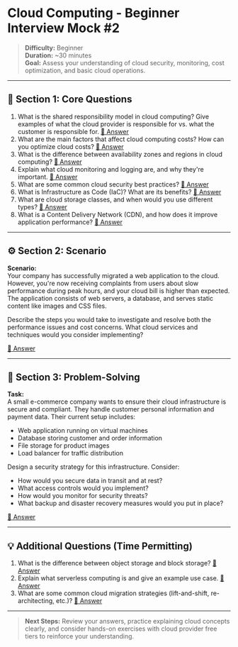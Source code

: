 # Cloud Computing - Beginner Interview Mock #2

> **Difficulty:** Beginner  
> **Duration:** ~30 minutes  
> **Goal:** Assess your understanding of cloud security, monitoring, cost optimization, and basic cloud operations.

---

## 🧠 Section 1: Core Questions

1. What is the shared responsibility model in cloud computing? Give examples of what the cloud provider is responsible for vs. what the customer is responsible for. [📖 Answer](mock_2_answers.md#1-what-is-the-shared-responsibility-model-in-cloud-computing-give-examples-of-what-the-cloud-provider-is-responsible-for-vs-what-the-customer-is-responsible-for)
2. What are the main factors that affect cloud computing costs? How can you optimize cloud costs? [📖 Answer](mock_2_answers.md#2-what-are-the-main-factors-that-affect-cloud-computing-costs-how-can-you-optimize-cloud-costs)
3. What is the difference between availability zones and regions in cloud computing? [📖 Answer](mock_2_answers.md#3-what-is-the-difference-between-availability-zones-and-regions-in-cloud-computing)
4. Explain what cloud monitoring and logging are, and why they're important. [📖 Answer](mock_2_answers.md#4-explain-what-cloud-monitoring-and-logging-are-and-why-theyre-important)
5. What are some common cloud security best practices? [📖 Answer](mock_2_answers.md#5-what-are-some-common-cloud-security-best-practices)
6. What is Infrastructure as Code (IaC)? What are its benefits? [📖 Answer](mock_2_answers.md#6-what-is-infrastructure-as-code-iac-what-are-its-benefits)
7. What are cloud storage classes, and when would you use different types? [📖 Answer](mock_2_answers.md#7-what-are-cloud-storage-classes-and-when-would-you-use-different-types)
8. What is a Content Delivery Network (CDN), and how does it improve application performance? [📖 Answer](mock_2_answers.md#8-what-is-a-content-delivery-network-cdn-and-how-does-it-improve-application-performance)

---

## ⚙️ Section 2: Scenario

**Scenario:**  
Your company has successfully migrated a web application to the cloud. However, you're now receiving complaints from users about slow performance during peak hours, and your cloud bill is higher than expected. The application consists of web servers, a database, and serves static content like images and CSS files.

Describe the steps you would take to investigate and resolve both the performance issues and cost concerns. What cloud services and techniques would you consider implementing?

[📖 Answer](mock_2_answers.md#️-section-2-scenario---answer)

---

## 🧩 Section 3: Problem-Solving

**Task:**  
A small e-commerce company wants to ensure their cloud infrastructure is secure and compliant. They handle customer personal information and payment data. Their current setup includes:
- Web application running on virtual machines
- Database storing customer and order information
- File storage for product images
- Load balancer for traffic distribution

Design a security strategy for this infrastructure. Consider:
- How would you secure data in transit and at rest?
- What access controls would you implement?
- How would you monitor for security threats?
- What backup and disaster recovery measures would you put in place?

[📖 Answer](mock_2_answers.md#-section-3-problem-solving---answer)

---

## 💡 Additional Questions (Time Permitting)

1. What is the difference between object storage and block storage? [📖 Answer](mock_2_answers.md#1-what-is-the-difference-between-object-storage-and-block-storage)
2. Explain what serverless computing is and give an example use case. [📖 Answer](mock_2_answers.md#2-explain-what-serverless-computing-is-and-give-an-example-use-case)
3. What are some common cloud migration strategies (lift-and-shift, re-architecting, etc.)? [📖 Answer](mock_2_answers.md#3-what-are-some-common-cloud-migration-strategies-lift-and-shift-re-architecting-etc)

---

> **Next Steps:** Review your answers, practice explaining cloud concepts clearly, and consider hands-on exercises with cloud provider free tiers to reinforce your understanding.
